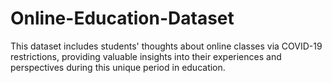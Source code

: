 # Online-Education-Dataset
This dataset includes students' thoughts about online classes via COVID-19 restrictions, providing valuable insights into their experiences and perspectives during this unique period in education. <br /> 
